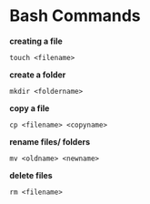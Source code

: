 # **Bash Commands**


**creating a file**

`touch <filename>`


**create a folder**

`mkdir <foldername>`


**copy a file**

`cp <filename> <copyname>`


**rename files/ folders**

`mv <oldname> <newname>`


**delete files**
 
 `rm <filename>`
